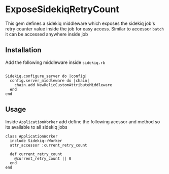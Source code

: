 # ExposeSidekiqRetryCount

This gem defines a sidekiq middleware which exposes the sidekiq job's retry counter value inside the job for easy access.
Similar to accessor `batch` it can be accessed anywhere inside job

## Installation

Add the following middleware inside `sidekiq.rb`

```

Sidekiq.configure_server do |config|
  config.server_middleware do |chain|
    chain.add NewRelicCustomAttributeMiddleware
  end
end

```




## Usage

Inside `ApplicationWorker` add define the following accssor and method so its available to all sidekiq jobs

```
class ApplicationWorker
  include Sidekiq::Worker
  attr_accessor :current_retry_count

  def current_retry_count
    @current_retry_count || 0
  end
end

```
